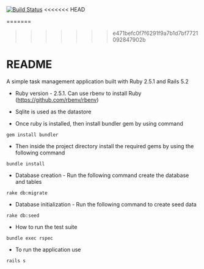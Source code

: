 [![Build Status](https://travis-ci.org/3lackRos3/assignment.svg?branch=master)](https://travis-ci.org/3lackRos3/assignment)
<<<<<<< HEAD

=======
>>>>>>> e471befc0f7f6291f9a7b1d7bf7721092847902b
# README

A simple task management application built with Ruby 2.5.1 and Rails 5.2

* Ruby version - 2.5.1. Can use rbenv to install Ruby (https://github.com/rbenv/rbenv)
* Sqlite is used as the datastore

* Once ruby is installed, then install bundler gem by using command 
```
gem install bundler
```
* Then inside the project directory install the required gems by using the following command

```
bundle install
```

* Database creation - Run the following command create the database and tables
```
rake db:migrate
```

* Database initialization - Run the following command to create seed data

```
rake db:seed
```

* How to run the test suite

```
bundle exec rspec
```

* To run the application use

```
rails s
```

